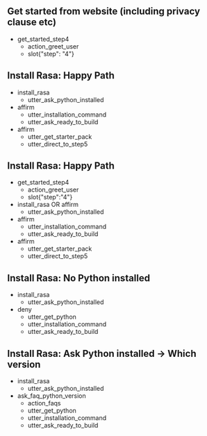 ## Get started from website (including privacy clause etc)
* get_started_step4
    - action_greet_user
    - slot{"step": "4"}

## Install Rasa: Happy Path
* install_rasa
    - utter_ask_python_installed
* affirm
    - utter_installation_command
    - utter_ask_ready_to_build
* affirm
    - utter_get_starter_pack
    - utter_direct_to_step5

## Install Rasa: Happy Path
* get_started_step4
    - action_greet_user
    - slot{"step":"4"}
* install_rasa OR affirm
    - utter_ask_python_installed
* affirm
    - utter_installation_command
    - utter_ask_ready_to_build
* affirm
    - utter_get_starter_pack
    - utter_direct_to_step5

## Install Rasa: No Python installed
* install_rasa
    - utter_ask_python_installed
* deny
    - utter_get_python
    - utter_installation_command
    - utter_ask_ready_to_build

## Install Rasa: Ask Python installed -> Which version
* install_rasa
    - utter_ask_python_installed
* ask_faq_python_version
    - action_faqs
    - utter_get_python
    - utter_installation_command
    - utter_ask_ready_to_build



